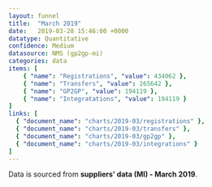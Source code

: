 ```yaml
---
layout: funnel
title:  "March 2019"
date:   2019-03-28 15:46:00 +0000
datatype: Quantitative
confidence: Medium
datasource: NMS (gp2gp-mi)
categories: data
items: [
    { "name": "Registrations", "value": 434062 },
    { "name": "Transfers", "value": 265642 },
    { "name": "GP2GP", "value": 194119 },
    { "name": "Integratations", "value": 194119 }
]
links: [
  { "document_name": "charts/2019-03/registrations" },
  { "document_name": "charts/2019-03/transfers" },
  { "document_name": "charts/2019-03/gp2gp" },
  { "document_name": "charts/2019-03/integrations" }
] 
---
```

Data is sourced from **suppliers' data (MI) - March 2019**.